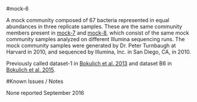 #mock-6

A mock community composed of 67 bacteria represented in equal abundances in three replicate samples. These are the same community members present in [mock-7](../mock-7/) and [mock-8](../mock-8/), which consist of the same mock community samples analyzed on different Illumina sequencing runs. The mock community samples were generated by Dr. Peter Turnbaugh at Harvard in 2010, and sequenced by Illumina, Inc. in San Diego, CA, in 2010.

Previously called dataset-1 in [Bokulich et al. 2013](https://dx.doi.org/10.1038/nmeth.2276) and dataset B6 in [Bokulich et al. 2015](https://dx.doi.org/10.7287/peerj.preprints.934v2).

#Known Issues / Notes

None reported September 2016
